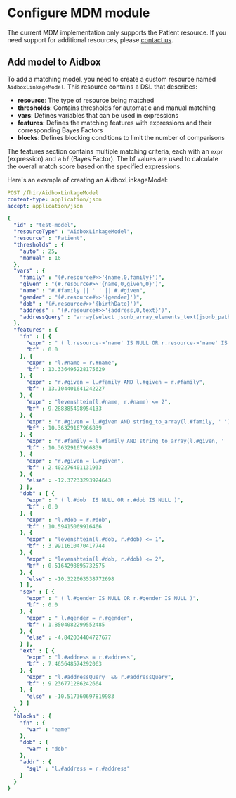 # Configure MDM module

The current MDM implementation only supports the Patient resource. If you need support for additional resources, please [contact us](../../contact-us.md).

## Add model to Aidbox

To add a matching model, you need to create a custom resource named `AidboxLinkageModel`. This resource contains a DSL that describes:

* **resource**: The type of resource being matched
* **thresholds**: Contains thresholds for automatic and manual matching
* **vars**: Defines variables that can be used in expressions
* **features**: Defines the matching features with expressions and their corresponding Bayes Factors
* **blocks**: Defines blocking conditions to limit the number of comparisons

The features section contains multiple matching criteria, each with an `expr` (expression) and a `bf` (Bayes Factor). The bf values are used to calculate the overall match score based on the specified expressions.

Here's an example of creating an AidboxLinkageModel:

```yaml
POST /fhir/AidboxLinkageModel
content-type: application/json
accept: application/json

{
  "id" : "test-model",
  "resourceType" : "AidboxLinkageModel",
  "resource" : "Patient",
  "thresholds" : {
    "auto" : 25,
    "manual" : 16
  },
  "vars" : {
    "family" : "(#.resource#>>'{name,0,family}')",
    "given" : "(#.resource#>>'{name,0,given,0}')",
    "name" : "#.#family || ' ' || #.#given",
    "gender" : "(#.resource#>>'{gender}')",
    "dob" : "(#.resource#>>'{birthDate}')",
    "address" : "(#.resource#>>'{address,0,text}')",
    "addressQuery" : "array(select jsonb_array_elements_text(jsonb_path_query_array( #.resource, '$.telecom[*] ? (@.value != \"\").value')))"
  },
  "features" : {
    "fn" : [ {
      "expr" : " ( l.resource->'name' IS NULL OR r.resource->'name' IS NULL )",
      "bf" : 0.0
    }, {
      "expr" : "l.#name = r.#name",
      "bf" : 13.336495228175629
    }, {
      "expr" : "r.#given = l.#family AND l.#given = r.#family",
      "bf" : 13.104401641242227
    }, {
      "expr" : "levenshtein(l.#name, r.#name) <= 2",
      "bf" : 9.288385498954133
    }, {
      "expr" : "r.#given = l.#given AND string_to_array(l.#family, ' ') && string_to_array(r.#family, ' ')",
      "bf" : 10.36329167966839
    }, {
      "expr" : "r.#family = l.#family AND string_to_array(l.#given, ' ') && string_to_array(r.#given, ' ')",
      "bf" : 10.36329167966839
    }, {
      "expr" : "r.#given = l.#given",
      "bf" : 2.402276401131933
    }, {
      "else" : -12.37233293924643
    } ],
    "dob" : [ {
      "expr" : " ( l.#dob  IS NULL OR r.#dob IS NULL )",
      "bf" : 0.0
    }, {
      "expr" : "l.#dob = r.#dob",
      "bf" : 10.59415069916466
    }, {
      "expr" : "levenshtein(l.#dob, r.#dob) <= 1",
      "bf" : 3.9911610470417744
    }, {
      "expr" : "levenshtein(l.#dob, r.#dob) <= 2",
      "bf" : 0.5164298695732575
    }, {
      "else" : -10.322063538772698
    } ],
    "sex" : [ {
      "expr" : " ( l.#gender IS NULL OR r.#gender IS NULL )",
      "bf" : 0.0
    }, {
      "expr" : " l.#gender = r.#gender",
      "bf" : 1.8504082299552485
    }, {
      "else" : -4.842034404727677
    } ],
    "ext" : [ {
      "expr" : "l.#address = r.#address",
      "bf" : 7.465648574292063
    }, {
      "expr" : "l.#addressQuery  && r.#addressQuery",
      "bf" : 9.236771286242664
    }, {
      "else" : -10.517360697819983
    } ]
  },
  "blocks" : {
    "fn" : {
      "var" : "name"
    },
    "dob" : {
      "var" : "dob"
    },
    "addr" : {
      "sql" : "l.#address = r.#address"
    }
  }
}
```
